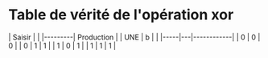 # Table de vérité de l'opération xor

|  Saisir |            |
|---------| Production |
| UNE | b |            |
|-----|---|------------|
|  0  | 0 | 0 |
|  0  | 1 | 1 |
|  1  | 0 | 1 |
|  1  | 1 | 1 |